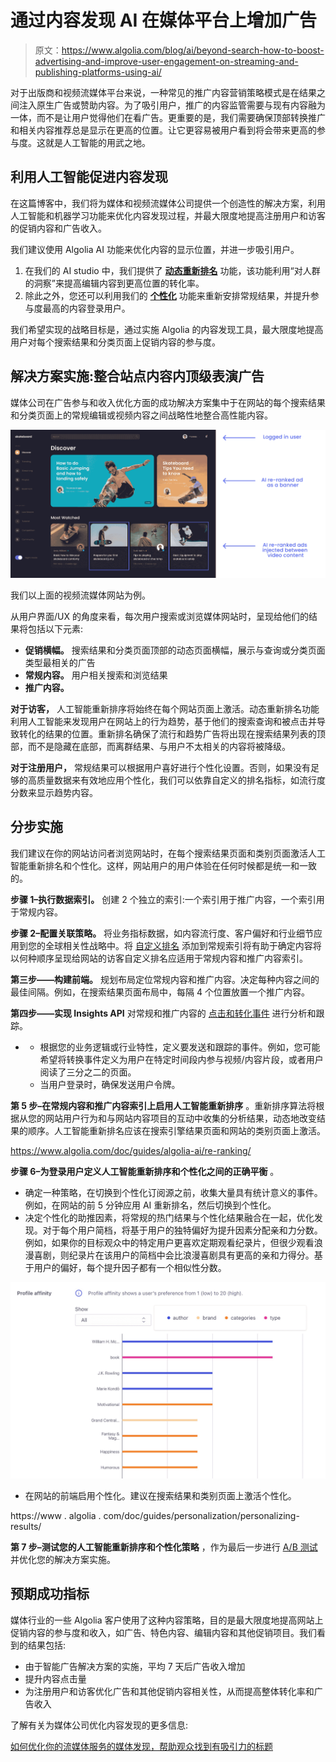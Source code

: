 # 通过内容发现 AI  在媒体平台上增加广告

> 原文：<https://www.algolia.com/blog/ai/beyond-search-how-to-boost-advertising-and-improve-user-engagement-on-streaming-and-publishing-platforms-using-ai/>

对于出版商和视频流媒体平台来说，一种常见的推广内容营销策略模式是在结果之间注入原生广告或赞助内容。为了吸引用户，推广的内容监管需要与现有内容融为一体，而不是让用户觉得他们在看广告。更重要的是，我们需要确保顶部转换推广和相关内容推荐总是显示在更高的位置。让它更容易被用户看到将会带来更高的参与度。这就是人工智能的用武之地。

## [](#using-ai-for-promoted-content-discovery)利用人工智能促进内容发现

在这篇博客中，我们将为媒体和视频流媒体公司提供一个创造性的解决方案，利用人工智能和机器学习功能来优化内容发现过程，并最大限度地提高注册用户和访客的促销内容和广告收入。

我们建议使用 Algolia AI 功能来优化内容的显示位置，并进一步吸引用户。

1.  在我们的 AI studio 中，我们提供了 [**动态重新排名**](https://www.algolia.com/products/ai-search/dynamic-reranking/) 功能，该功能利用“对人群的洞察”来提高编辑内容到更高位置的转化率。
2.  除此之外，您还可以利用我们的 [**个性化**](https://www.algolia.com/products/search-and-discovery/personalization/) 功能来重新安排常规结果，并提升参与度最高的内容登录用户。

我们希望实现的战略目标是，通过实施 Algolia 的内容发现工具，最大限度地提高用户对每个搜索结果和分类页面上促销内容的参与度。

## [](#solution-implementation-integrating-top-performing-ads-within-the-site-content)解决方案实施:整合站点内容内顶级表演广告

媒体公司在广告参与和收入优化方面的成功解决方案集中于在网站的每个搜索结果和分类页面上的常规编辑或视频内容之间战略性地整合高性能内容。

![](img/03ab7e90d1c78c5379347d4824345a93.png)

我们以上面的视频流媒体网站为例。

从用户界面/UX 的角度来看，每次用户搜索或浏览媒体网站时，呈现给他们的结果将包括以下元素:

*   **促销横幅。** 搜索结果和分类页面顶部的动态页面横幅，展示与查询或分类页面类型最相关的广告
*   **常规内容。** 用户相关搜索和浏览结果
*   **推广内容。**

**对于访客，** 人工智能重新排序将始终在每个网站页面上激活。动态重新排名功能利用人工智能来发现用户在网站上的行为趋势，基于他们的搜索查询和被点击并导致转化的结果的位置。重新排名确保了流行和趋势广告将出现在搜索结果列表的顶部，而不是隐藏在底部，而离群结果、与用户不太相关的内容将被降级。

**对于注册用户，** 常规结果可以根据用户喜好进行个性化设置。否则，如果没有足够的高质量数据来有效地应用个性化，我们可以依靠自定义的排名指标，如流行度分数来显示趋势内容。

## [](#step-by-step-implementation)分步实施

我们建议在你的网站访问者浏览网站时，在每个搜索结果页面和类别页面激活人工智能重新排名和个性化。这样，网站用户的用户体验在任何时候都是统一和一致的。

**步骤 1–执行数据索引。** 创建 2 个独立的索引:一个索引用于推广内容，一个索引用于常规内容。

**步骤 2–配置关联策略。** 将业务指标数据，如内容流行度、客户偏好和行业细节应用到您的全球相关性战略中。将 [自定义排名](https://www.algolia.com/doc/guides/managing-results/must-do/custom-ranking/) 添加到常规索引将有助于确定内容将以何种顺序呈现给网站的访客自定义排名应适用于常规内容和推广内容索引。

**第三步——构建前端。** 规划布局定位常规内容和推广内容。决定每种内容之间的最佳间隔。例如，在搜索结果页面布局中，每隔 4 个位置放置一个推广内容。

**第四步——实现 Insights API** 对常规和推广内容的 [点击和转化事件](https://www.algolia.com/products/search-and-discovery/analytics/) 进行分析和跟踪。

*   *   根据您的业务逻辑或行业特性，定义要发送和跟踪的事件。例如，您可能希望将转换事件定义为用户在特定时间段内参与视频/内容片段，或者用户阅读了三分之二的页面。
    *   当用户登录时，确保发送用户令牌。

**第 5 步–在常规内容和推广内容索引上启用人工智能重新排序** 。重新排序算法将根据从您的网站用户行为和与网站内容项目的互动中收集的分析结果，动态地改变结果的顺序。人工智能重新排名应该在搜索引擎结果页面和网站的类别页面上激活。

https://www.algolia.com/doc/guides/algolia-ai/re-ranking/

**步骤 6–为登录用户定义人工智能重新排序和个性化之间的正确平衡** 。

*   确定一种策略，在切换到个性化订阅源之前，收集大量具有统计意义的事件。例如，在网站的前 5 分钟应用 AI 重新排名，然后切换到个性化。
*   决定个性化的助推因素，将常规的热门结果与个性化结果融合在一起，优化发现。对于每个用户简档，将基于用户的独特偏好为提升因素分配亲和力分数。例如，如果你的目标观众中的特定用户更喜欢定期观看纪录片，但很少观看浪漫喜剧，则纪录片在该用户的简档中会比浪漫喜剧具有更高的亲和力得分。基于用户的偏好，每个提升因子都有一个相似性分数。

![](img/b4e3a1c3d8db623c5487b0fece81435a.png)

*   在网站的前端启用个性化。建议在搜索结果和类别页面上激活个性化。

https://www . algolia . com/doc/guides/personalization/personalizing-results/

**第 7 步–测试您的人工智能重新排序和个性化策略** ，作为最后一步进行 [A/B 测试](https://www.algolia.com/products/search-and-discovery/ab-testing/) 并优化您的解决方案实施。

## [](#expected-success-metrics)预期成功指标

媒体行业的一些 Algolia 客户使用了这种内容策略，目的是最大限度地提高网站上促销内容的参与度和收入，如广告、特色内容、编辑内容和其他促销项目。我们看到的结果包括:

*   由于智能广告解决方案的实施，平均 7 天后广告收入增加
*   提升内容点击量
*   为注册用户和访客优化广告和其他促销内容相关性，从而提高整体转化率和广告收入

了解有关为媒体公司优化内容发现的更多信息:

[如何优化你的流媒体服务的媒体发现，帮助观众找到有吸引力的标题](https://www.algolia.com/blog/ecommerce/how-to-optimize-your-streaming-services-media-discovery-to-help-viewers-find-appealing-titles/)